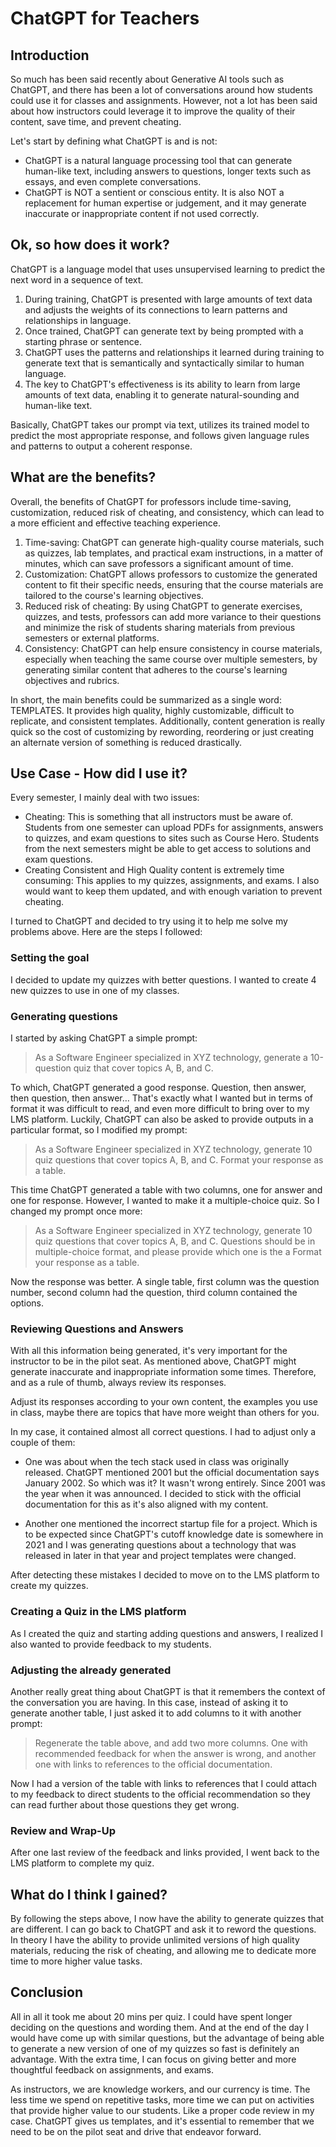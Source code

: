 # ChatGPT for Teachers

## Introduction

So much has been said recently about Generative AI tools such as ChatGPT, and there has been a lot of conversations around how students could use it for classes and assignments. However, not a lot has been said about how instructors could leverage it to improve the quality of their content, save time, and prevent cheating. 

Let's start by defining what ChatGPT is and is not:

- ChatGPT is a natural language processing tool that can generate human-like text, including answers to questions, longer texts such as essays, and even complete conversations.
- ChatGPT is NOT a sentient or conscious entity. It is also NOT a replacement for human expertise or judgement, and it may generate inaccurate or inappropriate content if not used correctly.

## Ok, so how does it work?

ChatGPT is a language model that uses unsupervised learning to predict the next word in a sequence of text.

1. During training, ChatGPT is presented with large amounts of text data and adjusts the weights of its connections to learn patterns and relationships in language.
2. Once trained, ChatGPT can generate text by being prompted with a starting phrase or sentence.
3. ChatGPT uses the patterns and relationships it learned during training to generate text that is semantically and syntactically similar to human language.
4. The key to ChatGPT's effectiveness is its ability to learn from large amounts of text data, enabling it to generate natural-sounding and human-like text.

Basically, ChatGPT takes our prompt via text, utilizes its trained model to predict the most appropriate response, and follows given language rules and patterns to output a coherent response.

## What are the benefits?

Overall, the benefits of ChatGPT for professors include time-saving, customization, reduced risk of cheating, and consistency, which can lead to a more efficient and effective teaching experience.

1. Time-saving: ChatGPT can generate high-quality course materials, such as quizzes, lab templates, and practical exam instructions, in a matter of minutes, which can save professors a significant amount of time.
2. Customization: ChatGPT allows professors to customize the generated content to fit their specific needs, ensuring that the course materials are tailored to the course's learning objectives.
3. Reduced risk of cheating: By using ChatGPT to generate exercises, quizzes, and tests, professors can add more variance to their questions and minimize the risk of students sharing materials from previous semesters or external platforms.
4. Consistency: ChatGPT can help ensure consistency in course materials, especially when teaching the same course over multiple semesters, by generating similar content that adheres to the course's learning objectives and rubrics.

In short, the main benefits could be summarized as a single word: TEMPLATES. It provides high quality, highly customizable, difficult to replicate, and consistent templates. Additionally, content generation is really quick so the cost of customizing by rewording, reordering or just creating an alternate version of something is reduced drastically.

## Use Case - How did I use it?

Every semester, I mainly deal with two issues:

- Cheating: This is something that all instructors must be aware of. Students from one semester can upload PDFs for assignments, answers to quizzes, and exam questions to sites such as Course Hero. Students from the next semesters might be able to get access to solutions and exam questions.
- Creating Consistent and High Quality content is extremely time consuming: This applies to my quizzes, assignments, and exams. I also would want to keep them updated, and with enough variation to prevent cheating.

I turned to ChatGPT and decided to try using it to help me solve my problems above. Here are the steps I followed:

### Setting the goal

I decided to update my quizzes with better questions. I wanted to create 4 new quizzes to use in one of my classes.

### Generating questions

I started by asking ChatGPT a simple prompt:

> As a Software Engineer specialized in XYZ technology, generate a 10-question quiz that cover topics A, B, and C.

To which, ChatGPT generated a good response. Question, then answer, then question, then answer… That's exactly what I wanted but in terms of format it was difficult to read, and even more difficult to bring over to my LMS platform. Luckily, ChatGPT can also be asked to provide outputs in a particular format, so I modified my prompt:

> As a Software Engineer specialized in XYZ technology, generate 10 quiz questions that cover topics A, B, and C. Format your response as a table.

This time ChatGPT generated a table with two columns, one for answer and one for response. However, I wanted to make it a multiple-choice quiz. So I changed my prompt once more:

> As a Software Engineer specialized in XYZ technology, generate 10 quiz questions that cover topics A, B, and C. Questions should be in multiple-choice format, and please provide which one is the a Format your response as a table.

Now the response was better. A single table, first column was the question number, second column had the question, third column contained the options.

### Reviewing Questions and Answers

With all this information being generated, it's very important for the instructor to be in the pilot seat. As mentioned above, ChatGPT might generate inaccurate and inappropriate information some times. Therefore, and as a rule of thumb, always review its responses.

Adjust its responses according to your own content, the examples you use in class, maybe there are topics that have more weight than others for you.

In my case, it contained almost all correct questions. I had to adjust only a couple of them:

- One was about when the tech stack used in class was originally released. ChatGPT mentioned 2001 but the official documentation says January 2002. So which was it? It wasn't wrong entirely. Since 2001 was the year when it was announced. I decided to stick with the official documentation for this as it's also aligned with my content.

- Another one mentioned the incorrect startup file for a project. Which is to be expected since ChatGPT's cutoff knowledge date is somewhere in 2021 and I was generating questions about a technology that was released in later in that year and project templates were changed.

After detecting these mistakes I decided to move on to the LMS platform to create my quizzes.

### Creating a Quiz in the LMS platform

As I created the quiz and starting adding questions and answers, I realized I also wanted to provide feedback to my students.

### Adjusting the already generated

Another really great thing about ChatGPT is that it remembers the context of the conversation you are having. In this case, instead of asking it to generate another table, I just asked it to add columns to it with another prompt:

> Regenerate the table above, and add two more columns. One with recommended feedback for when the answer is wrong, and another one with links to references to the official documentation.

Now I had a version of the table with links to references that I could attach to my feedback to direct students to the official recommendation so they can read further about those questions they get wrong.

### Review and Wrap-Up

After one last review of the feedback and links provided, I went back to the LMS platform to complete my quiz.

## What do I think I gained?

By following the steps above, I now have the ability to generate quizzes that are different. I can go back to ChatGPT and ask it to reword the questions. In theory I have the ability to provide unlimited versions of high quality materials, reducing the risk of cheating, and allowing me to dedicate more time to more higher value tasks.

## Conclusion

All in all it took me about 20 mins per quiz. I could have spent longer deciding on the questions and wording them. And at the end of the day I would have come up with similar questions, but the advantage of being able to generate a new version of one of my quizzes so fast is definitely an advantage. With the extra time, I can focus on giving better and more thoughtful feedback on assignments, and exams. 

As instructors, we are knowledge workers, and our currency is time. The less time we spend on repetitive tasks, more time we can put on activities that provide higher value to our students. Like a proper code review in my case. ChatGPT gives us templates, and it's essential to remember that we need to be on the pilot seat and drive that endeavor forward.

